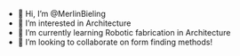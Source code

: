 - 👋 Hi, I’m @MerlinBieling
- 👀 I’m interested in Architecture
- 🌱 I’m currently learning Robotic fabrication in Architecture
- 💞️ I’m looking to collaborate on form finding methods!

<!---
MerlinBieling/MerlinBieling is a ✨ special ✨ repository because its `README.md` (this file) appears on your GitHub profile.
You can click the Preview link to take a look at your changes.
--->
